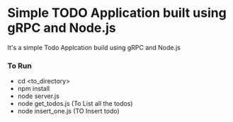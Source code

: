 # Simple TODO Application built using gRPC and Node.js
It's a simple Todo Applcation build using gRPC and Node.js
### To Run 
- cd <to_directory>
- npm install
- node server.js
- node get_todos.js (To List all the todos)
- node insert_one.js (TO Insert todo)